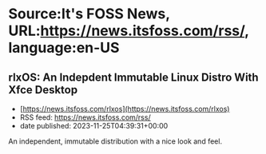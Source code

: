 # Source:It's FOSS News, URL:https://news.itsfoss.com/rss/, language:en-US

## rlxOS: An Indepdent Immutable Linux Distro With Xfce Desktop
 - [https://news.itsfoss.com/rlxos](https://news.itsfoss.com/rlxos)
 - RSS feed: https://news.itsfoss.com/rss/
 - date published: 2023-11-25T04:39:31+00:00

An independent, immutable distribution with a nice look and feel.

